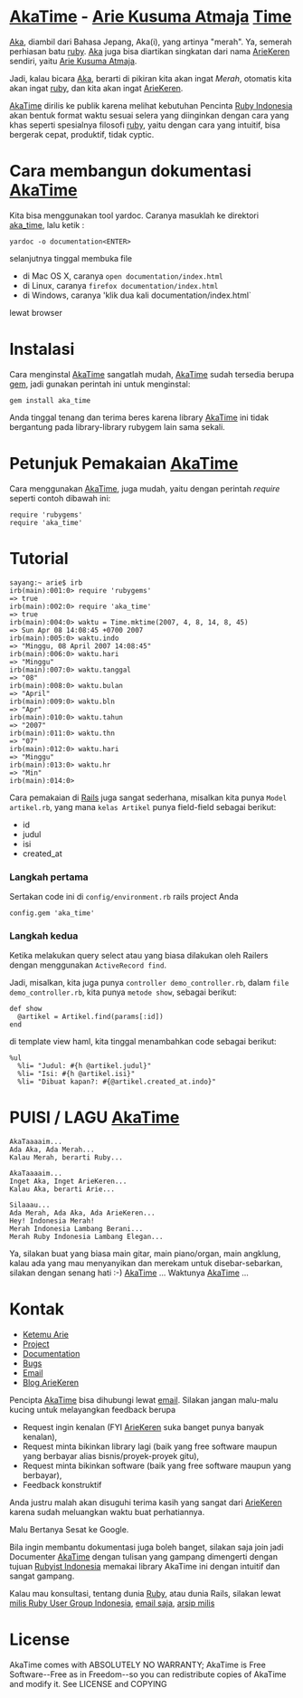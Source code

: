 # [AkaTime][3] - [Arie Kusuma Atmaja][1] [Time][3] #

[Aka][3], diambil dari Bahasa Jepang, Aka(i), yang artinya "merah". Ya, semerah perhiasan batu [ruby][2]. [Aka][3] juga bisa diartikan singkatan dari nama [ArieKeren][1] sendiri, yaitu [Arie Kusuma Atmaja][1]. 

Jadi, kalau bicara [Aka][3], berarti di pikiran kita akan ingat *Merah*, otomatis kita akan ingat [ruby][2], dan kita akan ingat [ArieKeren][1].

[AkaTime][3] dirilis ke publik karena melihat kebutuhan Pencinta [Ruby Indonesia][2] akan bentuk format waktu sesuai selera yang diinginkan dengan cara yang khas seperti spesialnya filosofi [ruby][2], yaitu dengan cara yang intuitif, bisa bergerak cepat, produktif, tidak cyptic.

# Cara membangun dokumentasi [AkaTime][3] #

Kita bisa menggunakan tool yardoc. Caranya masuklah ke direktori [aka_time][3], lalu ketik :

    yardoc -o documentation<ENTER>

selanjutnya tinggal membuka file

* di Mac OS X, caranya `open documentation/index.html`
* di Linux, caranya `firefox documentation/index.html`
* di Windows, caranya 'klik dua kali documentation/index.html`

lewat browser

# Instalasi #

Cara menginstal [AkaTime][3] sangatlah mudah, [AkaTime][3] sudah tersedia berupa [gem][5], jadi gunakan perintah ini untuk menginstal:

    gem install aka_time

Anda tinggal tenang dan terima beres karena library [AkaTime][3] ini tidak bergantung pada library-library rubygem lain sama sekali.

# Petunjuk Pemakaian [AkaTime][3] #

Cara menggunakan [AkaTime][3], juga mudah, yaitu dengan perintah *require* seperti contoh dibawah ini:

    require 'rubygems'
    require 'aka_time'

# Tutorial #

    sayang:~ arie$ irb
    irb(main):001:0> require 'rubygems'
    => true
    irb(main):002:0> require 'aka_time'
    => true
    irb(main):004:0> waktu = Time.mktime(2007, 4, 8, 14, 8, 45)
    => Sun Apr 08 14:08:45 +0700 2007
    irb(main):005:0> waktu.indo
    => "Minggu, 08 April 2007 14:08:45"
    irb(main):006:0> waktu.hari
    => "Minggu"
    irb(main):007:0> waktu.tanggal
    => "08"
    irb(main):008:0> waktu.bulan
    => "April"
    irb(main):009:0> waktu.bln
    => "Apr"
    irb(main):010:0> waktu.tahun
    => "2007"
    irb(main):011:0> waktu.thn
    => "07"
    irb(main):012:0> waktu.hari
    => "Minggu"
    irb(main):013:0> waktu.hr
    => "Min"
    irb(main):014:0>       

Cara pemakaian di [Rails][10] juga sangat sederhana, misalkan kita punya `Model artikel.rb`, yang mana `kelas Artikel` punya field-field sebagai berikut:

* id
* judul
* isi
* created_at

### Langkah pertama ###

Sertakan code ini di `config/environment.rb` rails project Anda

    config.gem 'aka_time'

### Langkah kedua ###

Ketika melakukan query select atau yang biasa dilakukan oleh Railers dengan menggunakan `ActiveRecord find`.

Jadi, misalkan, kita juga punya `controller demo_controller.rb`, dalam `file demo_controller.rb`, kita punya `metode show`, sebagai berikut:

    def show
      @artikel = Artikel.find(params[:id])
    end

di template view haml, kita tinggal menambahkan code sebagai berikut:

    %ul
      %li= "Judul: #{h @artikel.judul}"
      %li= "Isi: #{h @artikel.isi}"
      %li= "Dibuat kapan?: #{@artikel.created_at.indo}"

# PUISI / LAGU [AkaTime][3] #

    AkaTaaaaim...
    Ada Aka, Ada Merah...
    Kalau Merah, berarti Ruby...
    
    AkaTaaaaim...
    Inget Aka, Inget ArieKeren...
    Kalau Aka, berarti Arie...
    
    Silaaau...
    Ada Merah, Ada Aka, Ada ArieKeren...
    Hey! Indonesia Merah! 
    Merah Indonesia Lambang Berani... 
    Merah Ruby Indonesia Lambang Elegan...

Ya, silakan buat yang biasa main gitar, main piano/organ, main angklung, kalau ada yang mau menyanyikan dan merekam untuk disebar-sebarkan, silakan dengan senang hati :-) [AkaTime][3] ... Waktunya [AkaTime][3] ...

# Kontak #

* [Ketemu Arie][8]
* [Project][3]
* [Documentation][3]
* [Bugs][6]
* [Email][6]
* [Blog ArieKeren][7]

Pencipta [AkaTime][3] bisa dihubungi lewat [email][8]. Silakan jangan malu-malu kucing untuk melayangkan feedback berupa 

* Request ingin kenalan (FYI [ArieKeren][1] suka banget punya banyak kenalan), 
* Request minta bikinkan library lagi (baik yang free software maupun yang berbayar alias bisnis/proyek-proyek gitu), 
* Request minta bikinkan software (baik yang free software maupun yang berbayar), 
* Feedback konstruktif

Anda justru malah akan disuguhi terima kasih yang sangat dari [ArieKeren][1] karena sudah meluangkan waktu buat perhatiannya.

Malu Bertanya Sesat ke Google.

Bila ingin membantu dokumentasi juga boleh banget, silakan saja join jadi Documenter [AkaTime][3] dengan tulisan yang gampang dimengerti dengan tujuan [Rubyist Indonesia][2] memakai library AkaTime ini dengan intuitif dan sangat gampang.

Kalau mau konsultasi, tentang dunia [Ruby][2], atau dunia Rails, silakan lewat [milis Ruby User Group Indonesia][9], 
[email saja][6], [arsip milis][9]

# License #

AkaTime comes with ABSOLUTELY NO WARRANTY; AkaTime is Free Software--Free as in Freedom--so you can redistribute copies of AkaTime and modify it. See LICENSE and COPYING

  [1]: http://ariekusumaatmaja.wordpress.com/
  [2]: http://www.ruby-lang.org/id
  [3]: http://github.com/ariekeren/aka_time
  [4]: http://rake.rubyforge.org/
  [5]: http://gemcutter.org/gems/aka_time
  [6]: mailto:id-ruby@yahoogroups.com
  [7]: http://ariekusumaatmaja.wordpress.com/2007/04/10/aka_time-100-rilis-ariekeren-time-indonesia-rubygems/
  [8]: http://ariekusumaatmaja.wordpress.com/contact-arie
  [9]: http://groups.yahoo.com/groups/id-ruby
  [10]: http://www.rubyonrails.com